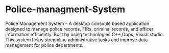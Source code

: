 # Police-managment-System
Police Management System – A desktop consoule based application designed to manage police records, FIRs, criminal records, and officer information efficiently. Built by using technologies C++,Oops, Visual studio. This system helps streamline administrative tasks and improve data management for police departments. 
